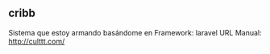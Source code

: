 ## cribb
Sistema que estoy armando basándome en 
	Framework: laravel
	URL Manual: http://culttt.com/